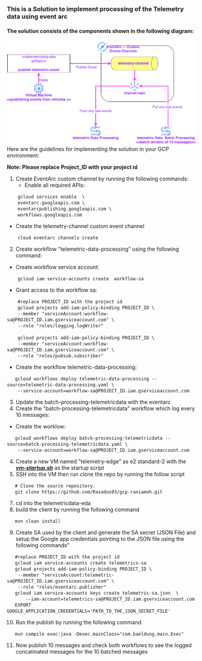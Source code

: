### This is a Solution to implement  processing of the Telemetry data  using event arc
#### The solution consists of the components shown in the following diagram:
![solution high level blueprint](Telemetric-data-processing.png)
Here are the guidelines for implementing the solution in your GCP environment:

**Note: Please replace Project_ID with your project id**

1. Create EventArc custom channel  by running the following commands:
   - Enable all required APIs:
``` 
    gcloud services enable  \
    eventarc.googleapis.com \
    eventarcpublishing.googleapis.com \
    workflows.googleapis.com
   ```
- Create the telemetry-channel custom event channel
```
    cloud eventarc channels create 
```
2. Create workflow "telemetric-data-processing" using the following command:
- Create workflow service account:
```
    gcloud iam service-accounts create  workflow-sa
```
- Grant access to the workflow sa:
```
    #replace PROJECT_ID with the project id
    gcloud projects add-iam-policy-binding PROJECT_ID \
    --member "serviceAccount:workflow-sa@PROJECT_ID.iam.gserviceaccount.com" \
    --role "roles/logging.logWriter"
    
    gcloud projects add-iam-policy-binding PROJECT_ID \
    --member "serviceAccount:workflow-sa@PROJECT_ID.iam.gserviceaccount.com" \
    --role "roles/pubsub.subscriber"
```
- Create the workflow telemetric-data-processing:
```
   gcloud workflows deploy telemetric-data-processing --source=telemetric-data-processing.yaml \
    --service-account=workflow-sa@PROJECT_ID.iam.gserviceaccount.com
```
3. Update the batch-processing-telemetricdata with the eventarc 
4. Create the "batch-processing-telemetricdata" workflow which log every 10 messages:
- Create the worklow:
```
   gcloud workflows deploy batck-processing-telemetricdata --source=batck-processing-telemetricdata.yaml \
    --service-account=workflow-sa@PROJECT_ID.iam.gserviceaccount.com
```
4. Create a new VM named "telemetry-edge" as e2 standard-2 with the  ***[vm-startup.sh](vm-startup.sh)*** as the startup script
5. SSH into the VM then run clone the repo by running the follow script
```
   # Clone the source repository.
   git clone https://github.com/Rasadus03/gcp-raniamoh.git
```
7. cd into the telemetricdata-eda
8. build the client by running the following command
```
   mvn clean install
```
9. Create SA used by the client and generate the SA secret (JSON File) and setup the Google app credentials pointing to the JSON file using the following commands"
```
   #replace PROJECT_ID with the project id
   gcloud iam service-accounts create telemetrics-sa
   gcloud projects add-iam-policy-binding PROJECT_ID \
    --member "serviceAccount:telemetric-sa@PROJECT_ID.iam.gserviceaccount.com" \
    --role "roles/eventarc.publisher"
   gcloud iam service-accounts keys create telemetric-sa.json  \
       --iam-account=telemetrics-sa@PROJECT_ID.iam.gserviceaccount.com
   EXPORT GOOGLE_APPLICATION_CREDENTIALS='PATH_TO_THE_JSON_SECRET_FILE'
```
10. Run the publish by running the following command
```
   mvn compile exec:java -Dexec.mainClass="com.baeldung.main.Exec"
```
11. Now publish 10 messages and check both workflows to see the logged concatinated messages for the 10 batched messages 
